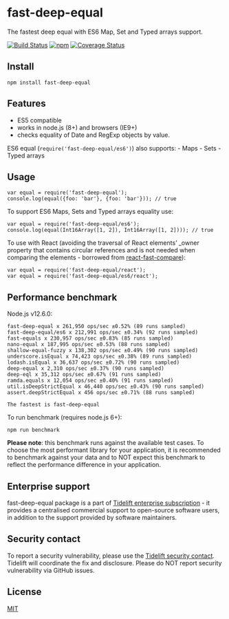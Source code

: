 fast-deep-equal
===============

The fastest deep equal with ES6 Map, Set and Typed arrays support.

[![Build Status](https://travis-ci.org/epoberezkin/fast-deep-equal.svg?branch=master)](https://travis-ci.org/epoberezkin/fast-deep-equal) [![npm](https://img.shields.io/npm/v/fast-deep-equal.svg)](https://www.npmjs.com/package/fast-deep-equal) [![Coverage Status](https://coveralls.io/repos/github/epoberezkin/fast-deep-equal/badge.svg?branch=master)](https://coveralls.io/github/epoberezkin/fast-deep-equal?branch=master)

Install
-------

    npm install fast-deep-equal

Features
--------

-   ES5 compatible
-   works in node.js (8+) and browsers (IE9+)
-   checks equality of Date and RegExp objects by value.

ES6 equal (`require('fast-deep-equal/es6')`) also supports: - Maps - Sets - Typed arrays

Usage
-----

    var equal = require('fast-deep-equal');
    console.log(equal({foo: 'bar'}, {foo: 'bar'})); // true

To support ES6 Maps, Sets and Typed arrays equality use:

    var equal = require('fast-deep-equal/es6');
    console.log(equal(Int16Array([1, 2]), Int16Array([1, 2]))); // true

To use with React (avoiding the traversal of React elements’ \_owner property that contains circular references and is not needed when comparing the elements - borrowed from [react-fast-compare](https://github.com/FormidableLabs/react-fast-compare)):

    var equal = require('fast-deep-equal/react');
    var equal = require('fast-deep-equal/es6/react');

Performance benchmark
---------------------

Node.js v12.6.0:

    fast-deep-equal x 261,950 ops/sec ±0.52% (89 runs sampled)
    fast-deep-equal/es6 x 212,991 ops/sec ±0.34% (92 runs sampled)
    fast-equals x 230,957 ops/sec ±0.83% (85 runs sampled)
    nano-equal x 187,995 ops/sec ±0.53% (88 runs sampled)
    shallow-equal-fuzzy x 138,302 ops/sec ±0.49% (90 runs sampled)
    underscore.isEqual x 74,423 ops/sec ±0.38% (89 runs sampled)
    lodash.isEqual x 36,637 ops/sec ±0.72% (90 runs sampled)
    deep-equal x 2,310 ops/sec ±0.37% (90 runs sampled)
    deep-eql x 35,312 ops/sec ±0.67% (91 runs sampled)
    ramda.equals x 12,054 ops/sec ±0.40% (91 runs sampled)
    util.isDeepStrictEqual x 46,440 ops/sec ±0.43% (90 runs sampled)
    assert.deepStrictEqual x 456 ops/sec ±0.71% (88 runs sampled)

    The fastest is fast-deep-equal

To run benchmark (requires node.js 6+):

    npm run benchmark

**Please note**: this benchmark runs against the available test cases. To choose the most performant library for your application, it is recommended to benchmark against your data and to NOT expect this benchmark to reflect the performance difference in your application.

Enterprise support
------------------

fast-deep-equal package is a part of [Tidelift enterprise subscription](https://tidelift.com/subscription/pkg/npm-fast-deep-equal?utm_source=npm-fast-deep-equal&utm_medium=referral&utm_campaign=enterprise&utm_term=repo) - it provides a centralised commercial support to open-source software users, in addition to the support provided by software maintainers.

Security contact
----------------

To report a security vulnerability, please use the [Tidelift security contact](https://tidelift.com/security). Tidelift will coordinate the fix and disclosure. Please do NOT report security vulnerability via GitHub issues.

License
-------

[MIT](https://github.com/epoberezkin/fast-deep-equal/blob/master/LICENSE)

